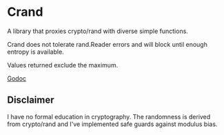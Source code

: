 # Crand
A library that proxies crypto/rand with diverse simple functions.

Crand does not tolerate rand.Reader errors and will block until enough entropy is available.

Values returned exclude the maximum.

[Godoc](https://godoc.org/github.com/ammario/crand)

## Disclaimer
I have no formal education in cryptography.
The randomness is derived from crypto/rand and I've implemented safe guards against modulus bias.
